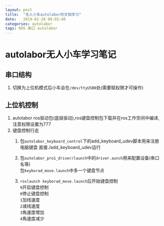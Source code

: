 ```yaml
---
layout: post
title:  "无人小车autolabor的文档学习"
date:   2019-02-28 09:02:46
categories: autolabor
tags: ROS 串口 autolabor
---
```

# autolabor无人小车学习笔记

## 串口结构
1. 切换为上位机模式后小车会在`/dev/ttyUSB0`处(需要赋权限才可操作)
## 上位机控制

1. autolabor ros驱动包(底层驱动),ros键盘控制包下载并在ros工作空间中编译,注意权限设置为777
2. 键盘控制行走
   1. 包`autolabor_keyboard_control`下的add_keyboard_udev脚本用来注册电脑键盘 直接./add_keyboard_udev运行
   
   2. 包`autolabor_pro1_driver/launch`中的`driver.aunch`用来配置设备(串口名等)
        <br>包`keyborad_move.launch`中多一个键盘节点

   3. `roslaunch keyborad_move.launch`后开始键盘控制 
        <br>`9`开启键盘控制 
        <br>`0`停止键盘控制
        <br>`1`加线速度
        <br>`2`减线速度
        <br>`3`角速度增加
        <br>`4`角速度减少
   